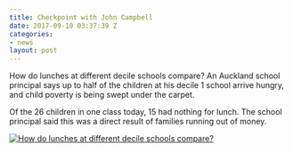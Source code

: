 ```yaml
---
title: Checkpoint with John Campbell
date: 2017-09-10 03:37:39 Z
categories:
- news
layout: post
---
```


How do lunches at different decile schools compare? An Auckland school principal says up to half of the children at his decile 1 school arrive hungry, and child poverty is being swept under the carpet.

Of the 26 children in one class today, 15 had nothing for lunch. The school principal said this was a direct result of families running out of money.

<!-- <a href="http://www.youtube.com/watch?feature=player_embedded&v=Es1FwTHURrk" target="_blank"><img src="http://img.youtube.com/vi/Es1FwTHURrk/0.jpg"
alt="IMAGE ALT TEXT HERE" width="320" height="240" border="0" /></a> -->

[![How do lunches at different decile schools compare?](http://img.youtube.com/vi/Es1FwTHURrk/0.jpg)](http://www.youtube.com/watch?v=Es1FwTHURrk)
